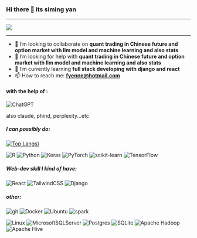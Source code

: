 ### Hi there 👋 its siming yan
---
<div style="display:flex; justify-content: space-between;">
    <img align="center"
        src="https://github-readme-stats.vercel.app/api?username=fyenne&count_private=true&show_icons=true&theme=cobalt" />
</div>

---

- 👯 I’m looking to collaborate on **quant trading in Chinese future and option market with llm model and machine
learning and also stats**
- 🤔 I’m looking for help with **quant trading in Chinese future and option market with llm model and machine learning
and also stats**
- 🌱 I’m currently learning **full stack developing with django and react**
- 📫 How to reach me: **fyenne@hotmail.com**

#### with the help of :

![ChatGPT](https://img.shields.io/badge/chatGPT-74aa9c?style=flat&logo=openai&logoColor=white)

also claude, phind, perplexity...etc

##### I can possibly do:

[![Top Langs](https://github-readme-stats.vercel.app/api/top-langs/?username=fyenne&size_weight=0.2&count_weight=0.8&hide=html&layout=compact&theme=cobalt))](https://github.com/fyenne/github-readme-stats)

![R](https://img.shields.io/badge/r-%23276DC3.svg?style=flat&logo=r&logoColor=white)
![Python](https://img.shields.io/badge/python-3670A0?style=flat&logo=python&logoColor=ffdd54)
![Keras](https://img.shields.io/badge/Keras-%23D00000.svg?style=flat&logo=Keras&logoColor=white)
![PyTorch](https://img.shields.io/badge/PyTorch-%23EE4C2C.svg?style=flat&logo=PyTorch&logoColor=white)
![scikit-learn](https://img.shields.io/badge/scikit--learn-%23F7931E.svg?style=flat&logo=scikit-learn&logoColor=white)
![TensorFlow](https://img.shields.io/badge/TensorFlow-%23FF6F00.svg?style=flat&logo=TensorFlow&logoColor=white)

##### Web-dev skill I kind of have:

<div>
    <img alt="React" src="https://img.shields.io/badge/-React-45b8d8?style=flat&logo=react&logoColor=white" />
    <img alt="TailwindCSS"
        src="https://img.shields.io/badge/-tailwindcss-50B3D0?style=flat&logo=tailwindcss&logoColor=white" /> 
    <img alt="Django"
        src="https://img.shields.io/badge/-Django-082d1f?style=flat&logo=Django&logoColor=white" />
</div>

##### other:

<div>
    <img alt="git" src="https://img.shields.io/badge/-Git-F05032?style=flat&logo=git&logoColor=white" />
    <img alt="Docker"
        src="https://img.shields.io/badge/-Docker-46a2f1?style=flat&logo=docker&logoColor=white" />
    <img alt="Ubuntu"
        src="https://img.shields.io/badge/-Ubuntu-DB652A?style=flat&logo=ubuntu&logoColor=white" />
    <img alt="spark"
        src="https://img.shields.io/badge/-spark-E25A1C?style=flat&logo=apachespark&logoColor=white" />
</div>

![Linux](https://img.shields.io/badge/Linux-FCC624?style=flat&logo=linux&logoColor=black)
![MicrosoftSQLServer](https://img.shields.io/badge/Microsoft%20SQL%20Server-CC2927?style=flat&logo=microsoft%20sql%20server&logoColor=white)
![Postgres](https://img.shields.io/badge/postgres-%23316192.svg?style=flat&logo=postgresql&logoColor=white)
![SQLite](https://img.shields.io/badge/sqlite-%2307405e.svg?style=flat&logo=sqlite&logoColor=white)
![Apache
Hadoop](https://img.shields.io/badge/Apache%20Hadoop-66CCFF?style=flat&logo=apachehadoop&logoColor=black)
![Apache Hive](https://img.shields.io/badge/Apache%20Hive-FDEE21?style=flat&logo=apachehive&logoColor=black)


